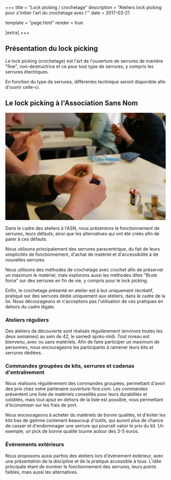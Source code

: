 +++
title = "Lock picking / crochetage"
description = "Ateliers lock picking pour s'initier l'art du crochetage avec l'"
date = 2017-03-21

template = "page.html"
render = true

[extra]
+++

## Présentation du lock picking

Le lock picking (crochetage) est l'art de l'ouverture de serrures de manière "fine", non-destructrice et ce pour tout type de serrures, y compris les serrures électriques.

En fonction du type de serrures, différentes technique seront disponible afin d'ouvrir celle-ci.


## Le lock picking à l'Association Sans Nom

![Un atelier lockpicking à l'ASN](./lockpicking01.jpg)


Dans le cadre des ateliers à l'ASN, nous présentons le fonctionnement de serrures, leurs défauts, ainsi que les alternatives qui ont été créés afin de parer à ces défauts.

Nous utilisons principalement des serrures paracentrique, du fait de leurs simplicités de fonctionnement, d'achat de matériel et d'accessibilité à de nouvelles serrures.

Nous utilisons des méthodes de crochetage avec crochet afin de préserver un maximum le matériel, mais explorons aussi les méthodes dites "Brute force" sur des serrures en fin de vie, y compris pour le lock picking.

Enfin, le crochetage présenté en atelier est à but uniquement récréatif, pratiqué sur des serrures dédié uniquement aux ateliers, dans le cadre de la loi. Nous décourageons et n'acceptons pas l'utilisation de ces pratiques en dehors du cadre légale.


### Ateliers réguliers

Des ateliers de découverte sont réalisés régulièrement (environs toutes les deux semaines) au sein de 42, le samedi après-midi. Tout niveau est bienvenu, avec ou sans matériels. Afin de faire participer un maximum de personnes, nous encourageons les participants à ramener leurs kits et serrures dédiées.


### Commandes groupées de kits, serrures et cadenas d'entraînement

Nous réalisons régulièrement des commandes groupées, permettant d'avoir des prix chez notre partenaire ouverture-fine.com. Les commandes présentent une liste de matériels conseillés pour leurs durabilités et solidités, mais tout ajout en dehors de la liste est possible, vous permettant d'économiser sur les frais de port.

Nous encourageons à acheter du matériels de bonne qualités, et d'éviter les kits bas de gamme contenant beaucoup d'outils, qui auront plus de chance de casser et d'endommager une serrure qui pourrait valoir le prix du kit. Un exemple, un pick de bonne qualité tourne autour des 3-5 euros.


### Évènements extérieurs

Nous proposons aussi parfois des ateliers lors d'évènement extérieur, avec une présentation de la discipline et de la pratique accessible à tous. L'idée principale étant de montrer le fonctionnement des serrures, leurs points faibles, mais aussi les alternatives.
